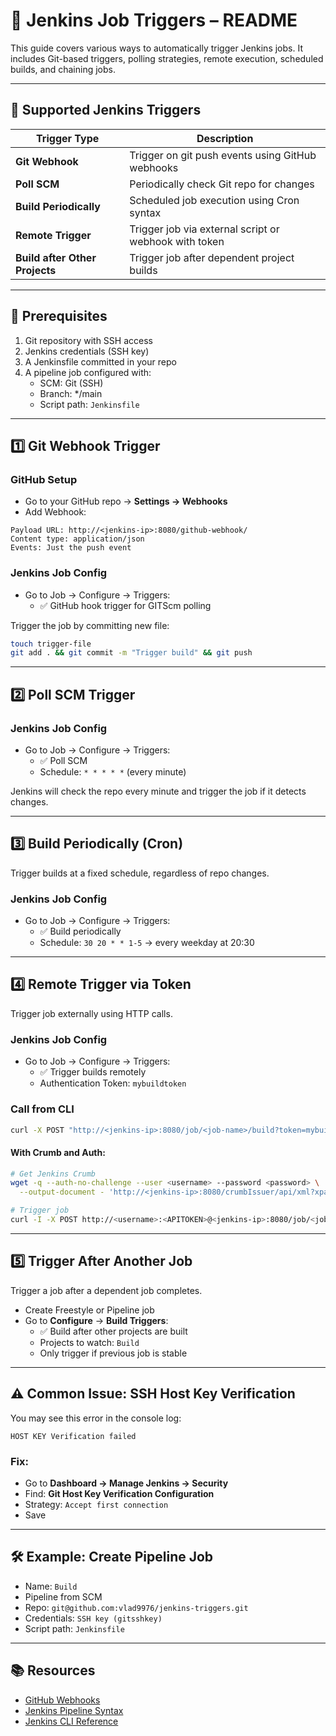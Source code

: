
# 🔔 Jenkins Job Triggers – README

This guide covers various ways to automatically trigger Jenkins jobs. It includes Git-based triggers, polling strategies, remote execution, scheduled builds, and chaining jobs.

---

## 📌 Supported Jenkins Triggers

| Trigger Type                      | Description                                                      |
|----------------------------------|------------------------------------------------------------------|
| **Git Webhook**                  | Trigger on git push events using GitHub webhooks                 |
| **Poll SCM**                     | Periodically check Git repo for changes                          |
| **Build Periodically**           | Scheduled job execution using Cron syntax                        |
| **Remote Trigger**               | Trigger job via external script or webhook with token            |
| **Build after Other Projects**   | Trigger job after dependent project builds                       |

---

## 🧱 Prerequisites

1. Git repository with SSH access
2. Jenkins credentials (SSH key)
3. A Jenkinsfile committed in your repo
4. A pipeline job configured with:  
   - SCM: Git (SSH)  
   - Branch: */main  
   - Script path: `Jenkinsfile`

---

## 1️⃣ Git Webhook Trigger

### GitHub Setup

- Go to your GitHub repo → **Settings → Webhooks**
- Add Webhook:

```
Payload URL: http://<jenkins-ip>:8080/github-webhook/
Content type: application/json
Events: Just the push event
```

### Jenkins Job Config

- Go to Job → Configure → Triggers:
  - ✅ GitHub hook trigger for GITScm polling

Trigger the job by committing new file:

```bash
touch trigger-file
git add . && git commit -m "Trigger build" && git push
```

---

## 2️⃣ Poll SCM Trigger

### Jenkins Job Config

- Go to Job → Configure → Triggers:
  - ✅ Poll SCM
  - Schedule: `* * * * *` (every minute)

Jenkins will check the repo every minute and trigger the job if it detects changes.

---

## 3️⃣ Build Periodically (Cron)

Trigger builds at a fixed schedule, regardless of repo changes.

### Jenkins Job Config

- Go to Job → Configure → Triggers:
  - ✅ Build periodically
  - Schedule: `30 20 * * 1-5` → every weekday at 20:30

---

## 4️⃣ Remote Trigger via Token

Trigger job externally using HTTP calls.

### Jenkins Job Config

- Go to Job → Configure → Triggers:
  - ✅ Trigger builds remotely
  - Authentication Token: `mybuildtoken`

### Call from CLI

```bash
curl -X POST "http://<jenkins-ip>:8080/job/<job-name>/build?token=mybuildtoken"
```

#### With Crumb and Auth:

```bash
# Get Jenkins Crumb
wget -q --auth-no-challenge --user <username> --password <password> \
  --output-document - 'http://<jenkins-ip>:8080/crumbIssuer/api/xml?xpath=concat(//crumbRequestField,":",//crumb)'

# Trigger job
curl -I -X POST http://<username>:<APITOKEN>@<jenkins-ip>:8080/job/<job-name>/build?token=mybuildtoken -H "Jenkins-Crumb:<crumb>"
```

---

## 5️⃣ Trigger After Another Job

Trigger a job after a dependent job completes.

- Create Freestyle or Pipeline job
- Go to **Configure** → **Build Triggers**:
  - ✅ Build after other projects are built
  - Projects to watch: `Build`
  - Only trigger if previous job is stable

---

## ⚠️ Common Issue: SSH Host Key Verification

You may see this error in the console log:

```
HOST KEY Verification failed
```

### Fix:

- Go to **Dashboard → Manage Jenkins → Security**
- Find: **Git Host Key Verification Configuration**
- Strategy: `Accept first connection`
- Save

---

## 🛠 Example: Create Pipeline Job

- Name: `Build`
- Pipeline from SCM
- Repo: `git@github.com:vlad9976/jenkins-triggers.git`
- Credentials: `SSH key (gitsshkey)`
- Script path: `Jenkinsfile`

---

## 📚 Resources

- [GitHub Webhooks](https://docs.github.com/en/webhooks)
- [Jenkins Pipeline Syntax](https://www.jenkins.io/doc/book/pipeline/syntax/)
- [Jenkins CLI Reference](https://www.jenkins.io/doc/book/managing/cli/)
